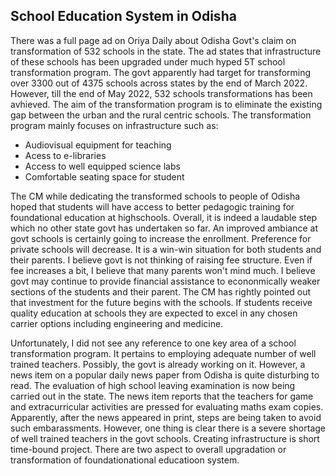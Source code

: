 ## School Education System in Odisha

There was a full page ad on Oriya Daily about Odisha Govt's claim on transformation of 532 schools in the state. The ad states
that infrastructure of these schools has been upgraded under much hyped 5T  school transformation program. The govt apparently had target for
transforming over 3300 out of 4375 schools across states by the end of March 2022. However, till the end of May 2022, 532 schools transformations 
has been avhieved. The aim of the transformation program is to eliminate the existing gap between the urban and the rural centric schools. The 
transformation program mainly focuses on infrastructure such as:
- Audiovisual equipment for teaching
- Acess to e-libraries
- Access to well equipped science labs
- Comfortable seating space for student

The CM while dedicating the transformed schools to people of Odisha hoped that students will have access to better pedagogic training for 
foundational education at highschools. Overall, it is indeed a laudable step which no other state govt has undertaken so far. An improved 
ambiance at govt schools is certainly going to increase the enrollment. Preference for private schools will decrease. It is a win-win situation 
for both students and their parents. I believe govt is not thinking of raising fee structure. Even if fee increases a bit, I believe that
many parents won't mind much. I believe govt may continue to provide financial assistance to econonmically weaker sections of the students
and their parent. The CM has rightly pointed out that investment for the future begins with the schools. If students receive quality education
at schools they are expected to excel in any chosen carrier options including engineering and medicine.

Unfortunately, I did not see any reference to one key area of a school transformation program. It pertains to employing adequate number of well 
trained teachers. Possibly, the govt is already working on it. However, a news item on a popular daily news paper from Odisha is quite
disturbing to read. The evaluation of high school leaving examination is now being carried out in the state. The news item reports that 
the teachers for game and extracurricular activities are pressed for evaluating maths exam copies. Apparently, after the news appeared in print, 
steps are being taken to avoid such embarassments. However, one thing is clear there is a severe shortage of well trained teachers in the
govt schools. Creating infrastructure is short time-bound project. There are two aspect to overall upgradation or transformation of 
foundationational educatioon system.




